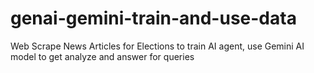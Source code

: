 # genai-gemini-train-and-use-data
Web Scrape News Articles for Elections to train AI agent, use Gemini AI model to get analyze and answer for queries
